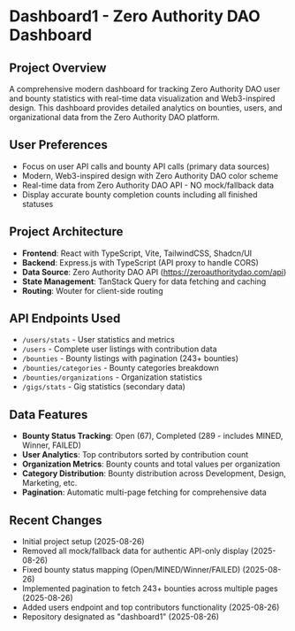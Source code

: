 # Dashboard1 - Zero Authority DAO Dashboard

## Project Overview
A comprehensive modern dashboard for tracking Zero Authority DAO user and bounty statistics with real-time data visualization and Web3-inspired design. This dashboard provides detailed analytics on bounties, users, and organizational data from the Zero Authority DAO platform.

## User Preferences
- Focus on user API calls and bounty API calls (primary data sources)
- Modern, Web3-inspired design with Zero Authority DAO color scheme
- Real-time data from Zero Authority DAO API - NO mock/fallback data
- Display accurate bounty completion counts including all finished statuses

## Project Architecture
- **Frontend**: React with TypeScript, Vite, TailwindCSS, Shadcn/UI
- **Backend**: Express.js with TypeScript (API proxy to handle CORS)
- **Data Source**: Zero Authority DAO API (https://zeroauthoritydao.com/api)
- **State Management**: TanStack Query for data fetching and caching
- **Routing**: Wouter for client-side routing

## API Endpoints Used
- `/users/stats` - User statistics and metrics
- `/users` - Complete user listings with contribution data
- `/bounties` - Bounty listings with pagination (243+ bounties)
- `/bounties/categories` - Bounty categories breakdown
- `/bounties/organizations` - Organization statistics
- `/gigs/stats` - Gig statistics (secondary data)

## Data Features
- **Bounty Status Tracking**: Open (67), Completed (289 - includes MINED, Winner, FAILED)
- **User Analytics**: Top contributors sorted by contribution count
- **Organization Metrics**: Bounty counts and total values per organization
- **Category Distribution**: Bounty distribution across Development, Design, Marketing, etc.
- **Pagination**: Automatic multi-page fetching for comprehensive data

## Recent Changes
- Initial project setup (2025-08-26)
- Removed all mock/fallback data for authentic API-only display (2025-08-26)
- Fixed bounty status mapping (Open/MINED/Winner/FAILED) (2025-08-26)
- Implemented pagination to fetch 243+ bounties across multiple pages (2025-08-26)
- Added users endpoint and top contributors functionality (2025-08-26)
- Repository designated as "dashboard1" (2025-08-26)